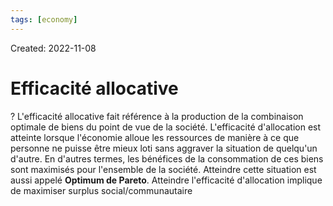 ```yaml
---
tags: [economy]
---
```

Created: 2022-11-08

# Efficacité allocative
?
L'efficacité allocative fait référence à la production de la combinaison optimale de biens du point de vue de la société. L'efficacité d'allocation est atteinte lorsque l'économie alloue les ressources de manière à ce que personne ne puisse être mieux loti sans aggraver la situation de quelqu'un d'autre. En d'autres termes, les bénéfices de la consommation de ces biens sont maximisés pour l'ensemble de la société. Atteindre cette situation est aussi appelé **Optimum de Pareto**. Atteindre l'efficacité d'allocation implique de maximiser surplus social/communautaire
<!--SR:!2024-04-17,53,190-->
